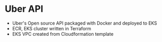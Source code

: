 # Uber API

- Uber's Open source API packaged with Docker and deployed to EKS
- ECR, EKS cluster written in Terraform
- EKS VPC created from Cloudformation template
